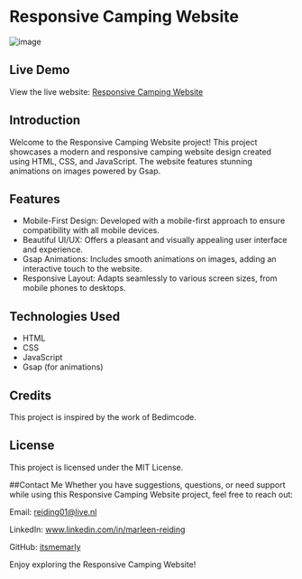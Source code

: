 # Responsive Camping Website

![image](https://github.com/itsmemarly/Responsive-Camping-Website/assets/31918408/50253ef1-8533-48e1-8f12-3fcd125fdc95)

## Live Demo

View the live website: [Responsive Camping Website](https://itsmemarly.github.io/Responsive-Camping-Website/)

## Introduction

Welcome to the Responsive Camping Website project! This project showcases a modern and responsive camping website design created using HTML, CSS, and JavaScript. The website features stunning animations on images powered by Gsap.

## Features

- Mobile-First Design: Developed with a mobile-first approach to ensure compatibility with all mobile devices.
- Beautiful UI/UX: Offers a pleasant and visually appealing user interface and experience.
- Gsap Animations: Includes smooth animations on images, adding an interactive touch to the website.
- Responsive Layout: Adapts seamlessly to various screen sizes, from mobile phones to desktops.

## Technologies Used

- HTML
- CSS
- JavaScript
- Gsap (for animations)

## Credits

This project is inspired by the work of Bedimcode.

## License

This project is licensed under the MIT License.

##Contact Me
Whether you have suggestions, questions, or need support while using this Responsive Camping Website project, feel free to reach out:

Email: reiding01@live.nl

LinkedIn: www.linkedin.com/in/marleen-reiding

GitHub: [itsmemarly](https://github.com/itsmemarly)

Enjoy exploring the Responsive Camping Website!
